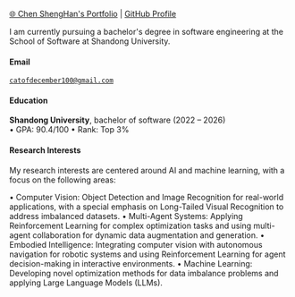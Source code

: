 [🌐 Chen ShengHan's Portfolio](https://chenshenghan100.github.io/ChenShengHan.github.io/) | 
[<i class="fab fa-github"></i> GitHub Profile](https://github.com/ChenShengHan100)

I am currently pursuing a bachelor's degree in software engineering at the School of Software at Shandong University.
#### Email  
<code>catofdecember100@gmail.com</code>

#### Education  
**Shandong University**, bachelor of software (2022 – 2026)  
• GPA: 90.4/100
• Rank: Top 3%


#### Research Interests  
My research interests are centered around AI and machine learning, with a focus on the following areas:

• Computer Vision: Object Detection and Image Recognition for real-world applications, with a special emphasis on Long-Tailed Visual Recognition to address imbalanced datasets.
• Multi-Agent Systems: Applying Reinforcement Learning for complex optimization tasks and using multi-agent collaboration for dynamic data augmentation and generation.
• Embodied Intelligence: Integrating computer vision with autonomous navigation for robotic systems and using Reinforcement Learning for agent decision-making in interactive environments.
• Machine Learning: Developing novel optimization methods for data imbalance problems and applying Large Language Models (LLMs).
